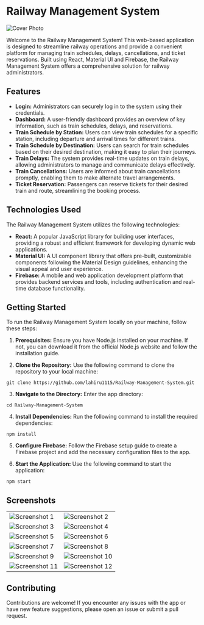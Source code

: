 # Railway Management System

![Cover Photo](public/static/screenshots/Header.png)

Welcome to the Railway Management System! This web-based application is designed to streamline railway operations and provide a convenient platform for managing train schedules, delays, cancellations, and ticket reservations. Built using React, Material UI and Firebase, the Railway Management System offers a comprehensive solution for railway administrators.

## Features

- **Login:** Administrators can securely log in to the system using their credentials.
- **Dashboard:** A user-friendly dashboard provides an overview of key information, such as train schedules, delays, and reservations.
- **Train Schedule by Station:** Users can view train schedules for a specific station, including departure and arrival times for different trains.
- **Train Schedule by Destination:** Users can search for train schedules based on their desired destination, making it easy to plan their journeys.
- **Train Delays:** The system provides real-time updates on train delays, allowing administrators to manage and communicate delays effectively.
- **Train Cancellations:** Users are informed about train cancellations promptly, enabling them to make alternate travel arrangements.
- **Ticket Reservation:** Passengers can reserve tickets for their desired train and route, streamlining the booking process.

## Technologies Used

The Railway Management System utilizes the following technologies:

- **React:** A popular JavaScript library for building user interfaces, providing a robust and efficient framework for developing dynamic web applications.
- **Material UI:** A UI component library that offers pre-built, customizable components following the Material Design guidelines, enhancing the visual appeal and user experience.
- **Firebase:** A mobile and web application development platform that provides backend services and tools, including authentication and real-time database functionality.

## Getting Started

To run the Railway Management System locally on your machine, follow these steps:

1. **Prerequisites:** Ensure you have Node.js installed on your machine. If not, you can download it from the official Node.js website and follow the installation guide.

2. **Clone the Repository:** Use the following command to clone the repository to your local machine:
```
git clone https://github.com/lahiru1115/Railway-Management-System.git
```

3. **Navigate to the Directory:** Enter the app directory:
```
cd Railway-Management-System
```

4. **Install Dependencies:** Run the following command to install the required dependencies:
```
npm install
```

5. **Configure Firebase:** Follow the Firebase setup guide to create a Firebase project and add the necessary configuration files to the app.

6. **Start the Application:** Use the following command to start the application:
```
npm start
```

## Screenshots

<table>
  <tr>
    <td>
      <img src="public/static/screenshots/Screenshot-1.png" alt="Screenshot 1">
    </td>
    <td>
      <img src="public/static/screenshots/Screenshot-2.png" alt="Screenshot 2">
    </td>
  </tr>
  <tr>
    <td>
      <img src="public/static/screenshots/Screenshot-3.png" alt="Screenshot 3">
    </td>
    <td>
      <img src="public/static/screenshots/Screenshot-4.png" alt="Screenshot 4">
    </td>
  </tr>
  <tr>
    <td>
      <img src="public/static/screenshots/Screenshot-5.png" alt="Screenshot 5">
    </td>
    <td>
      <img src="public/static/screenshots/Screenshot-6.png" alt="Screenshot 6">
    </td>
  </tr>
  <tr>
    <td>
      <img src="public/static/screenshots/Screenshot-7.png" alt="Screenshot 7">
    </td>
    <td>
      <img src="public/static/screenshots/Screenshot-8.png" alt="Screenshot 8">
    </td>
  </tr>
  <tr>
    <td>
      <img src="public/static/screenshots/Screenshot-9.png" alt="Screenshot 9">
    </td>
    <td>
      <img src="public/static/screenshots/Screenshot-10.png" alt="Screenshot 10">
    </td>
  </tr>
  <tr>
    <td>
      <img src="public/static/screenshots/Screenshot-11.png" alt="Screenshot 11">
    </td>
    <td>
      <img src="public/static/screenshots/Screenshot-12.png" alt="Screenshot 12">
    </td>
  </tr>
</table>

## Contributing

Contributions are welcome! If you encounter any issues with the app or have new feature suggestions, please open an issue or submit a pull request.
